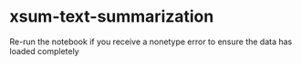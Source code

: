 # xsum-text-summarization

Re-run the notebook if you receive a nonetype error to ensure the data has loaded completely
